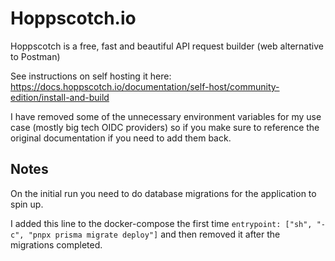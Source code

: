 # Hoppscotch.io

Hoppscotch is a free, fast and beautiful API request builder (web alternative to Postman)

See instructions on self hosting it here: https://docs.hoppscotch.io/documentation/self-host/community-edition/install-and-build

I have removed some of the unnecessary environment variables for my use case (mostly big tech OIDC providers) so if you make sure to reference the original documentation if you need to add them back.

## Notes

On the initial run you need to do database migrations for the application to spin up.

I added this line to the docker-compose the first time
`entrypoint: ["sh", "-c", "pnpx prisma migrate deploy"]` and then removed it after the migrations completed.
